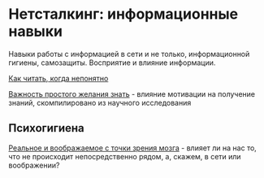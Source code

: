 # Нетсталкинг: информационные навыки
Навыки работы с информацией в сети и не только, информационной гигиены, самозащиты. Восприятие и влияние информации.


[Как читать, когда непонятно](https://telegra.ph/Kak-chitat-kogda-neponyatno-03-20)

[Важность простого желания знать](https://telegra.ph/Vazhnost-prostogo-zhelaniya-znat-05-01) - влияние мотивации на получение знаний, скомпилировано из научного исследования

## Психогигиена

[Реальное и воображаемое с точки зрения мозга](https://telegra.ph/Realnoe-i-voobrazhaemoe-s-tochki-zreniya-mozga-04-09) - влияет ли на нас то, что не происходит непосредственно рядом, а, скажем, в сети или воображении?
